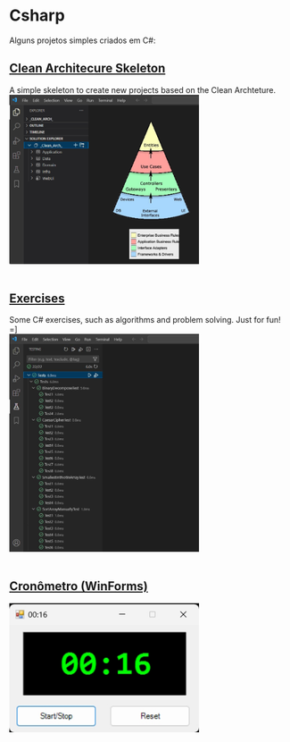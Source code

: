 # Csharp

Alguns projetos simples criados em C#:

## [Clean Architecure Skeleton](/_Clean_Arch_/)
A simple skeleton to create new projects based on the Clean Archteture. <br>
<img src="_Clean_Arch_/_screenshot.jpg" width="340">
<br>
<br>

## [Exercises](/Exercises/)
Some C# exercises, such as algorithms and problem solving. Just for fun! =] <br>
<img src="Exercises/_screenshot.jpg" width="340">
<br>
<br>

## [Cronômetro (WinForms)](/Stopwatch/)
<img src="Stopwatch/_screenshot1.jpg" width="340">
<br>
<br>

